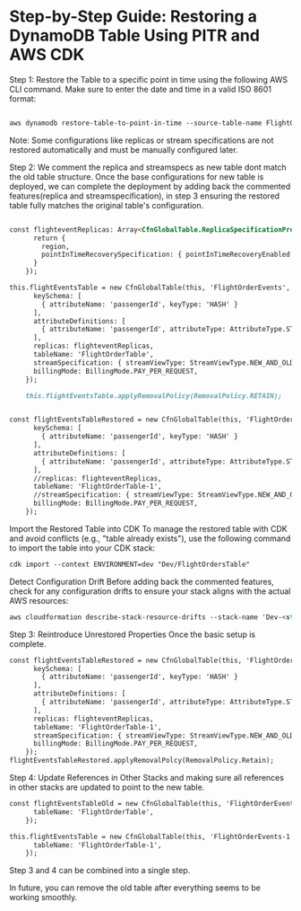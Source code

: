 # Step-by-Step Guide: Restoring a DynamoDB Table Using PITR and AWS CDK

Step 1: Restore the Table to a specific point in time using the following AWS CLI command. Make sure to enter the date and time in a valid ISO 8601 format:

````markdown

aws dynamodb restore-table-to-point-in-time --source-table-name FlightOrderTable --target-table-name FlightOrderTable-1 --restore-date-time 2024-12-07T12:00:00Z

````

Note: Some configurations like replicas or stream specifications are not restored automatically and must be manually configured later.

Step 2: We comment the replica and streamspecs as new table dont match the old table structure. Once the base configurations for new table is deployed, we can complete the deployment by adding back the commented features(replica and streamspecification), in step 3
 ensuring the restored table fully matches the original table's configuration.

````markdown

const flighteventReplicas: Array<CfnGlobalTable.ReplicaSpecificationProperty> = props.replicationRegions.map((region) => {
      return {
        region,
        pointInTimeRecoverySpecification: { pointInTimeRecoveryEnabled: true }
      }
    });

this.flightEventsTable = new CfnGlobalTable(this, 'FlightOrderEvents', { 
      keySchema: [
        { attributeName: 'passengerId', keyType: 'HASH' }
      ],
      attributeDefinitions: [
        { attributeName: 'passengerId', attributeType: AttributeType.STRING }
      ],
      replicas: flighteventReplicas,
      tableName: 'FlightOrderTable', 
      streamSpecification: { streamViewType: StreamViewType.NEW_AND_OLD_IMAGES },
      billingMode: BillingMode.PAY_PER_REQUEST,
    });

    this.flightEventsTable.applyRemovalPolicy(RemovalPolicy.RETAIN);


const flightEventsTableRestored = new CfnGlobalTable(this, 'FlightOrderEvents-1', {
      keySchema: [
        { attributeName: 'passengerId', keyType: 'HASH' }
      ],
      attributeDefinitions: [
        { attributeName: 'passengerId', attributeType: AttributeType.STRING }
      ],
      //replicas: flighteventReplicas, 
      tableName: 'FlightOrderTable-1',
      //streamSpecification: { streamViewType: StreamViewType.NEW_AND_OLD_IMAGES }, 
      billingMode: BillingMode.PAY_PER_REQUEST,
    });


````

Import the Restored Table into CDK To manage the restored table with CDK and avoid conflicts (e.g., "table already exists"), use the following command to import the table into your CDK stack:

````markdown
cdk import --context ENVIRONMENT=dev "Dev/FlightOrdersTable"
````

Detect Configuration Drift Before adding back the commented features, check for any configuration drifts to ensure your stack aligns with the actual AWS resources:

````markdown
aws cloudformation describe-stack-resource-drifts --stack-name 'Dev-<stackName>' --stack-resource-drift-status-filters 'MODIFIED'
````

Step 3: Reintroduce Unrestored Properties Once the basic setup is complete.

````markdown
const flightEventsTableRestored = new CfnGlobalTable(this, 'FlightOrderEvents-1', {
      keySchema: [
        { attributeName: 'passengerId', keyType: 'HASH' }
      ],
      attributeDefinitions: [
        { attributeName: 'passengerId', attributeType: AttributeType.STRING }
      ],
      replicas: flighteventReplicas, 
      tableName: 'FlightOrderTable-1',
      streamSpecification: { streamViewType: StreamViewType.NEW_AND_OLD_IMAGES }, 
      billingMode: BillingMode.PAY_PER_REQUEST,
    });
flightEventsTableRestored.applyRemovalPolcy(RemovalPolicy.Retain);
````

Step 4: Update References in Other Stacks and making sure all references in other stacks are updated to point to the new table.

````markdown
const flightEventsTableOld = new CfnGlobalTable(this, 'FlightOrderEvents', {
      tableName: 'FlightOrderTable',     
    });

this.flightEventsTable = new CfnGlobalTable(this, 'FlightOrderEvents-1', {
      tableName: 'FlightOrderTable-1',     
    });
````

Step 3 and 4 can be combined into a single step.

In future, you can remove the old table after everything seems to be working smoothly.
